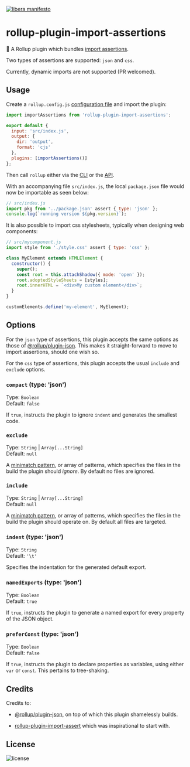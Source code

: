 [![libera manifesto](https://img.shields.io/badge/libera-manifesto-lightgrey.svg)](https://liberamanifesto.com)

# rollup-plugin-import-assertions

🍣 A Rollup plugin which bundles [import assertions](https://github.com/tc39/proposal-import-assertions).

Two types of assertions are supported: `json` and `css`.

Currently, dynamic imports are not supported (PR welcomed).

## Usage

Create a `rollup.config.js` [configuration file](https://www.rollupjs.org/guide/en/#configuration-files) and import the plugin:

```js
import importAssertions from 'rollup-plugin-import-assertions';

export default {
  input: 'src/index.js',
  output: {
    dir: 'output',
    format: 'cjs'
  },
  plugins: [importAssertions()]
};
```

Then call `rollup` either via the [CLI](https://www.rollupjs.org/guide/en/#command-line-reference) or the [API](https://www.rollupjs.org/guide/en/#javascript-api).

With an accompanying file `src/index.js`, the local `package.json` file would now be importable as seen below:

```js
// src/index.js
import pkg from '../package.json' assert { type: 'json' };
console.log(`running version ${pkg.version}`);
```

It is also possible to import css stylesheets, typically when designing web components:

```js
// src/mycomponent.js
import style from './style.css' assert { type: 'css' };

class MyElement extends HTMLElement {
  constructor() {
    super();
    const root = this.attachShadow({ mode: 'open' });
    root.adoptedStyleSheets = [styles];
    root.innerHTML = `<div>My custom element</div>`;
  }
}

customElements.define('my-element', MyElement);
```

## Options

For the `json` type of assertions, this plugin accepts the same options
as those of [@rollup/plugin-json](https://github.com/rollup/plugins/tree/master/packages/json/).
This makes it straight-forward to move to import assertions, should one wish so.

For the `css` type of assertions, this plugin accepts the usual `include` and `exclude` options.

### `compact` (type: 'json')

Type: `Boolean`<br>
Default: `false`

If `true`, instructs the plugin to ignore `indent` and generates the smallest code.

### `exclude`

Type: `String` | `Array[...String]`<br>
Default: `null`

A [minimatch pattern](https://github.com/isaacs/minimatch), or array of patterns, which specifies the files in the build the plugin should _ignore_. By default no files are ignored.

### `include`

Type: `String` | `Array[...String]`<br>
Default: `null`

A [minimatch pattern](https://github.com/isaacs/minimatch), or array of patterns, which specifies the files in the build the plugin should operate on. By default all files are targeted.

### `indent` (type: 'json')

Type: `String`<br>
Default: `'\t'`

Specifies the indentation for the generated default export.

### `namedExports` (type: 'json')

Type: `Boolean`<br>
Default: `true`

If `true`, instructs the plugin to generate a named export for every property of the JSON object.

### `preferConst` (type: 'json')

Type: `Boolean`<br>
Default: `false`

If `true`, instructs the plugin to declare properties as variables, using either `var` or `const`. This pertains to tree-shaking.

## Credits

Credits to:

- [@rollup/plugin-json](https://github.com/rollup/plugins/tree/master/packages/json/),
  on top of which this plugin shamelessly builds.

- [rollup-plugin-import-assert](https://github.com/calebdwilliams/rollup-plugin-import-assert) which was inspirational to start with.

## License

![license](https://img.shields.io/github/license/swiing/rollup-plugin-import-assertions)
